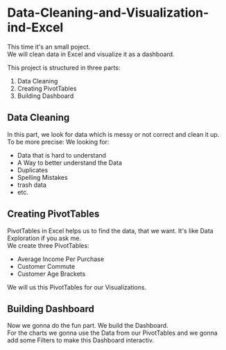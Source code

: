 # Data-Cleaning-and-Visualization-ind-Excel

This time it's an small poject.<br>
We will clean data in Excel and visualize it as a dashboard.<br>

This project is structured in three parts:
1. Data Cleaning
2. Creating PivotTables
3. Building Dashboard

## Data Cleaning
In this part, we look for data which is messy or not correct and clean it up.<br>
To be more precise: We looking for:
- Data that is hard to understand
- A Way to better understand the Data
- Duplicates
- Spelling Mistakes
- trash data
- etc.

## Creating PivotTables
PivotTables in Excel helps us to find the data, that we want. It's like Data Exploration if you ask me.<br>
We create three PivotTables:
- Average Income Per Purchase
- Customer Commute
- Customer Age Brackets

We will us this PivotTables for our Visualizations.

## Building Dashboard
Now we gonna do the fun part. We build the Dashboard.<br>
For the charts we gonna use the Data from our PivotTables and we gonna add some Filters to make this Dashboard interactiv.
